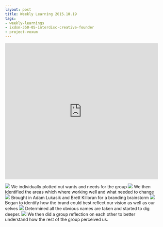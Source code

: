 ```yaml
---
layout: post
title: Weekly Learning 2015.10.19
tags:
- weekly-learnings
- ixdsn-350-05-interdisc-creative-founder
- project-voxum
---
```


<iframe width="100%" height="450" scrolling="no" frameborder="no" src="https://w.soundcloud.com/player/?url=https%3A//api.soundcloud.com/tracks/229036194&amp;auto_play=false&amp;hide_related=false&amp;show_comments=true&amp;show_user=true&amp;show_reposts=false&amp;visual=true"></iframe>

![](/content/images/2016/02/IMG_1299.jpg)
We individually plotted out wants and needs for the group
![](/content/images/2016/02/IMG_1304.jpg)
We then identified the areas which where working well and what needed to change
![](/content/images/2016/02/IMG_1319.jpg)
Brought in Adam Lukasik and Brett Killoran for a branding brainstorm
![](/content/images/2016/02/Evernote-Camera-Roll-20151018-192127.jpg)
Began to identify how the brand could best reflect our vision as well as our selves
![](/content/images/2016/02/Evernote-Camera-Roll-20151018-192146.jpg)
Determined all the obvious names are taken and started to dig deeper.
![](/content/images/2016/02/Evernote-Camera-Roll-20151018-192147.jpg)
We then did a group reflection on each other to better understand how the rest of the group perceived us.
